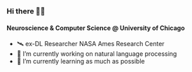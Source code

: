 ### Hi there 👋🏻
#### Neuroscience & Computer Science @ University of Chicago
- 🛰️ ex-DL Researcher NASA Ames Research Center
- 🔭 I’m currently working on natural language processing
- 🌱 I’m currently learning as much as possible

<!--
**jb-01/jb-01** is a ✨ _special_ ✨ repository because its `README.md` (this file) appears on your GitHub profile.

Here are some ideas to get you started:

- 🔭 I’m currently working on ...
- 🌱 I’m currently learning ...
- 👯 I’m looking to collaborate on ...
- 🤔 I’m looking for help with ...
- 💬 Ask me about ...
- 📫 How to reach me: ...
- 😄 Pronouns: ...
- ⚡ Fun fact: ...
-->
